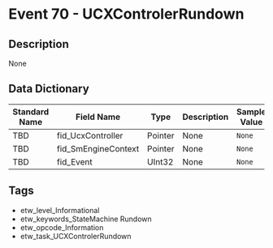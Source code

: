 # Event 70 - UCXControlerRundown

## Description
None

## Data Dictionary
|Standard Name|Field Name|Type|Description|Sample Value|
|---|---|---|---|---|
|TBD|fid_UcxController|Pointer|None|`None`|
|TBD|fid_SmEngineContext|Pointer|None|`None`|
|TBD|fid_Event|UInt32|None|`None`|

## Tags
* etw_level_Informational
* etw_keywords_StateMachine Rundown
* etw_opcode_Information
* etw_task_UCXControlerRundown
